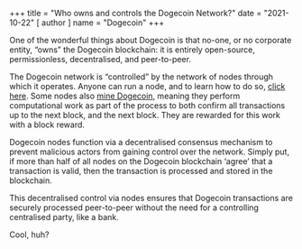 +++
title = "Who owns and controls the Dogecoin Network?"
date = "2021-10-22"
[ author ]
  name = "Dogecoin"
+++
 
One of the wonderful things about Dogecoin is that no-one, or no corporate entity, “owns” the Dogecoin blockchain: it is entirely open-source, permissionless, decentralised, and peer-to-peer.  

The Dogecoin network is “controlled” by the network of nodes through which it operates. Anyone can run a node, and to learn how to do so, [click here](https://dogecoin.com/dogepedia/how-tos/operating-a-node). Some nodes also [mine Dogecoin](https://dogecoin.com/dogepedia/how-tos/mining-dogecoin), meaning they perform computational work as part of the process to both confirm all transactions up to the next block, and the next block. They are rewarded for this work with a block reward. 

Dogecoin nodes function via a decentralised consensus mechanism to prevent malicious actors from gaining control over the network. Simply put, if more than half of all nodes on the Dogecoin blockchain ‘agree’ that a transaction is valid, then the transaction is processed and stored in the blockchain.  

This decentralised control via nodes ensures that Dogecoin transactions are securely processed peer-to-peer without the need for a controlling centralised party, like a bank.  

Cool, huh? 
